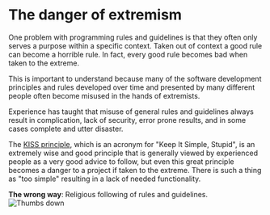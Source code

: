# The danger of extremism #

One problem with programming rules and guidelines is that they often only serves a purpose within a specific context. Taken out of context a good rule can become a horrible rule. In fact, every good rule becomes bad when taken to the extreme.

This is important to understand because many of the software development principles and rules developed over time and presented by many different people often become misused in the hands of extremists.

Experience has taught that misuse of general rules and guidelines always result in complication, lack of security, error prone results, and in some cases complete and utter disaster.

The [KISS principle](https://en.wikipedia.org/wiki/KISS_principle), which is an acronym for "Keep It Simple, Stupid", is an extremely wise and good principle that is generally viewed by experienced people as a very good advice to follow, but even this great principle becomes a danger to a project if taken to the extreme. There is such a thing as "too simple" resulting in a lack of needed functionality.

**The wrong way**: Religious following of rules and guidelines. ![Thumbs down](img/thumbs-down.png)
